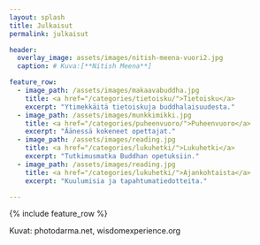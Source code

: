 ```yaml
---
layout: splash
title: Julkaisut
permalink: julkaisut

header:
  overlay_image: assets/images/nitish-meena-vuori2.jpg
  caption: # Kuva:[**Nitish Meena**]

feature_row:
  - image_path: /assets/images/makaavabuddha.jpg
    title: <a href="/categories/tietoisku/">Tietoisku</a>
    excerpt: "Ytimekkäitä tietoiskuja buddhalaisuudesta."
  - image_path: /assets/images/munkkimikki.jpg
    title: <a href="/categories/puheenvuoro/">Puheenvuoro</a>
    excerpt: "Äänessä kokeneet opettajat."
  - image_path: /assets/images/reading.jpg
    title: <a href="/categories/lukuhetki/">Lukuhetki</a>
    excerpt: "Tutkimusmatka Buddhan opetuksiin."
  - image_path: /assets/images/reading.jpg
    title: <a href="/categories/lukuhetki/">Ajankohtaista</a>
    excerpt: "Kuulumisia ja tapahtumatiedotteita."

---
```


{% include feature_row %}

Kuvat: photodarma.net, wisdomexperience.org

